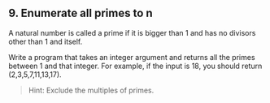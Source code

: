 ## 9. Enumerate all primes to n

A natural number is called a prime if it is bigger than 1 and has no divisors other than 1 and itself.

Write a program that takes an integer argument and returns all the primes between 1 and that integer. For example, if the input is 18, you should return (2,3,5,7,11,13,17).

>Hint: Exclude the multiples of primes.